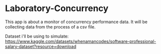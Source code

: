 # Laboratory-Concurrency
This app is about a monitor of concurrency performance data.
It will be collecting data from the process of a csv file. 


Dataset i'll be using to simulate:
https://www.kaggle.com/datasets/whenamancodes/software-professional-salary-dataset?resource=download

